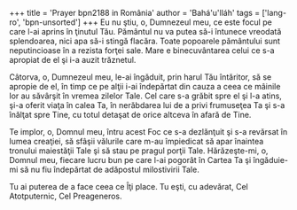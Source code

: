+++
title = 'Prayer bpn2188 in România'
author = 'Bahá'u'lláh'
tags = ['lang-ro', 'bpn-unsorted']
+++
Eu nu ştiu, o, Dumnezeul meu, ce este focul pe care l-ai aprins în ţinutul Tău. Pământul nu va putea să-i întunece vreodată splendoarea, nici apa să-i stingă flacăra. Toate popoarele pământului sunt neputincioase în a rezista forţei sale. Mare e binecuvântarea celui ce s-a apropiat de el şi i-a auzit trăznetul.

Câtorva, o, Dumnezeul meu, le-ai îngăduit, prin harul Tău întăritor, să se apropie de el, în timp ce pe alţii i-ai îndepărtat din cauza a ceea ce mâinile lor au săvârşit în vremea zilelor Tale. Cel care s-a grăbit spre el şi l-a atins, şi-a oferit viaţa în calea Ta, în nerăbdarea lui de a privi frumuseţea Ta şi s-a înălţat spre Tine, cu totul detaşat de orice altceva în afară de Tine.

Te implor, o, Domnul meu, întru acest Foc ce s-a dezlănţuit şi s-a revărsat în lumea creaţiei, să sfâşii vălurile care m-au împiedicat să apar înaintea tronului maiestăţii Tale şi să stau pe pragul porţii Tale. Hărăzeşte-mi, o, Domnul meu, fiecare lucru bun pe care l-ai pogorât în Cartea Ta şi îngăduie-mi să nu fiu îndepărtat de adăpostul milostivirii Tale.

Tu ai puterea de a face ceea ce Îţi place. Tu eşti, cu adevărat, Cel Atotputernic, Cel Preageneros.
